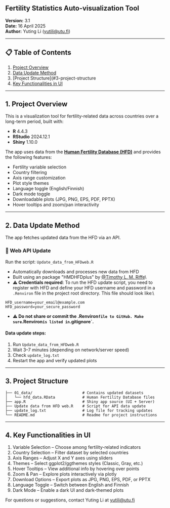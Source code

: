 ## Fertility Statistics Auto-visualization Tool

**Version:** 3.1\
**Date:** 16 April 2025\
**Author:** Yuting Li ([yutili\@utu.fi](mailto:yutili@utu.fi))

------------------------------------------------------------------------

## 📋 Table of Contents

1.  [Project Overview](#1-project-overview)  
2.  [Data Update Method](#2-data-update-method)  
3.  [Project Structure](#3-project-structure  
4.  [Key Functionalities in UI](#4-key-functionalities-in-ui)

------------------------------------------------------------------------

## 1. Project Overview

This is a visualization tool for fertility-related data across countries over a long-term period, built with:

-   **R** 4.4.3  
-   **RStudio** 2024.12.1  
-   **Shiny** 1.10.0

The app uses data from the [**Human Fertility Database (HFD)**](https://www.humanfertility.org/) and provides the following features:

-   Fertility variable selection  
-   Country filtering  
-   Axis range customization  
-   Plot style themes  
-   Language toggle (English/Finnish)  
-   Dark mode toggle  
-   Downloadable plots (JPG, PNG, EPS, PDF, PPTX)  
-   Hover tooltips and zoom/pan interactivity

------------------------------------------------------------------------

## 2. Data Update Method

The app fetches updated data from the HFD via an API.

### 🔹 Web API Update

Run the script: `Update_data_from_HFDweb.R`

-   Automatically downloads and processes new data from HFD  
-   Built using an package "HMDHFDplus" by [\@Timothy](https://github.com/timriffe/TR1)[ L. M. Riffe](https://github.com/timriffe/TR1)\
-   **⚠️ Credentials required**: To run the HFD update script, you need to register with HFD and define your HFD username and password in a `.Renviron` file in the project root directory. This file should look like:\

``` text
HFD_username=your_email@example.com  
HFD_password=your_secure_password
```

-   **⚠️ Do not share or commit the .Renviron` file to GitHub. Make sure `.Renviron` is listed in `.gitignore`.**

#### Data update steps:

1.  Run `Update_data_from_HFDweb.R`  
2.  Wait 3–7 minutes (depending on network/server speed)  
3.  Check `update_log.txt`  
4.  Restart the app and verify updated plots

------------------------------------------------------------------------

## 3. Project Structure

``` text
├── 01_data/                      # Contains updated datasets
│   └── hfd_data.RData            # Human Fertility Database files
├── app.R                         # Shiny app source (UI + Server)
├── Update data from HFD web.R    # Script for API data update
├── update_log.txt                # Log file for tracking updates
└── README.md                     # Readme for project instructions
```

------------------------------------------------------------------------

## 4. Key Functionalities in UI

1.  Variable Selection – Choose among fertility-related indicators
2.  Country Selection – Filter dataset by selected countries
3.  Axis Ranges – Adjust X and Y axes using sliders
4.  Themes – Select ggplot2/ggthemes styles (Classic, Gray, etc.)
5.  Hover Tooltips – View additional info by hovering over points
6.  Zoom & Pan – Explore plots interactively via plotly
7.  Download Options – Export plots as JPG, PNG, EPS, PDF, or PPTX
8.  Language Toggle – Switch between English and Finnish
9.  Dark Mode – Enable a dark UI and dark-themed plots

For questions or suggestions, contact Yuting Li at [yutili\@utu.fi](mailto:yutili@utu.fi)
